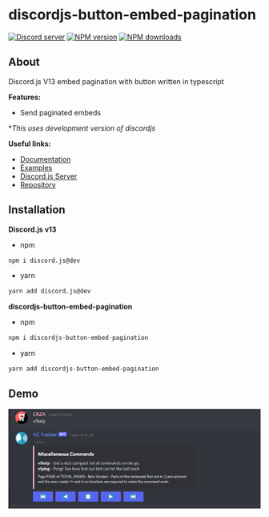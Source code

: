 # discordjs-button-embed-pagination

<p>
	<a href="https://discord.gg/5DRwubYxmj"><img src="https://img.shields.io/discord/658881908733771816?color=5865F2&logo=discord&logoColor=white" alt="Discord server" /></a>
		<a href="https://www.npmjs.com/package/discordjs-button-embed-pagination"><img src="https://img.shields.io/npm/v/discordjs-button-embed-pagination.svg?maxAge=3600" alt="NPM version" /></a>
	<a href="https://www.npmjs.com/package/discordjs-button-embed-pagination"><img src="https://img.shields.io/npm/dt/discordjs-button-embed-pagination.svg?maxAge=3600" alt="NPM downloads" /></a>
</p>

## About

Discord.js V13 embed pagination with button written in typescript

**Features:**

- Send paginated embeds

*_This uses development version of discordjs_

**Useful links:**
- [Documentation](https://crza5.github.io/discordjs-button-embed-pagination/)
- [Examples](https://github.com/CRZA5/discordjs-button-embed-pagination/tree/master/examples)
- [Discord.js Server](https://discord.gg/djs)
- [Repository](https://github.com/CRZA5/discordjs-button-embed-pagination)

## Installation
**Discord.js v13**
- npm
```bash
npm i discord.js@dev
```
- yarn 
```bash
yarn add discord.js@dev
```
**discordjs-button-embed-pagination**
- npm
```bash
npm i discordjs-button-embed-pagination
```
- yarn
```bash
yarn add discordjs-button-embed-pagination
```

## Demo 
![](examples/example.png)